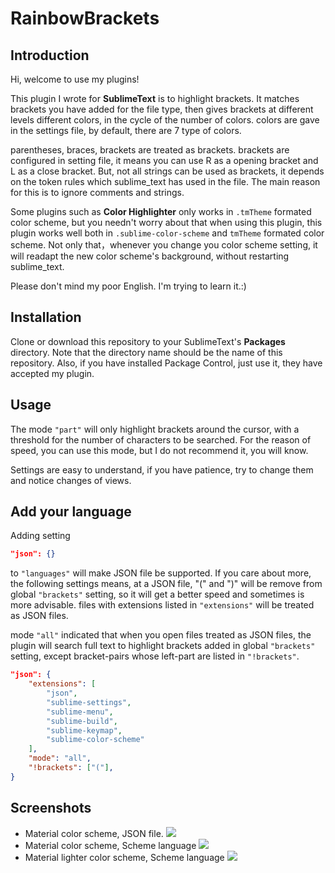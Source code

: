 # RainbowBrackets


## Introduction

Hi, welcome to use my plugins!

This plugin I wrote for **SublimeText** is to highlight brackets. It matches brackets you have added for the file type, then gives brackets at different levels different colors, in the cycle of the number of colors. colors are gave in the settings file, by default, there are 7 type of colors.

parentheses, braces, brackets are treated as brackets. brackets are configured in setting file, it means you can use R as a opening bracket and L as a close bracket. But, not all strings can be used as brackets, it depends on the token rules which sublime_text has used in the file. The main reason for this is to ignore comments and strings.

Some plugins such as **Color Highlighter** only works in `.tmTheme` formated color scheme, but you needn't worry about that when using this plugin, this plugin works well both in `.sublime-color-scheme` and `tmTheme` formated color scheme. Not only that，whenever you change you color scheme setting, it will readapt the new color scheme's background, without restarting sublime_text.

Please don't mind my poor English. I'm trying to learn it.:)


## Installation

Clone or download this repository to your SublimeText's **Packages** directory.
Note that the directory name should be the name of this repository.
Also, if you have installed Package Control, just use it, they have accepted my plugin.


## Usage

The mode `"part"` will only highlight brackets around the cursor, with a threshold for the number of characters to be searched. For the reason of speed, you can use this mode, but I do not recommend it, you will know.

Settings are easy to understand, if you have patience, try to change them and notice changes of views.

## Add your language

Adding setting
```json
"json": {}
```
to `"languages"` will make JSON file be supported. If you care about more, the following settings means, at a JSON file, "(" and ")" will be remove from global `"brackets"` setting, so it will get a better speed and sometimes is more advisable.
files with extensions listed in `"extensions"` will be treated as JSON files.

mode `"all"` indicated that when you open files treated as JSON files, the plugin will search full text to highlight brackets added in global `"brackets"` setting, except bracket-pairs whose left-part are listed in `"!brackets"`.

```json
"json": {
    "extensions": [
        "json",
        "sublime-settings",
        "sublime-menu",
        "sublime-build",
        "sublime-keymap",
        "sublime-color-scheme"
    ],
    "mode": "all",
    "!brackets": ["("],
}
```


## Screenshots

- Material color scheme, JSON file.
  ![](https://github.com/absop/RainbowBrackets/raw/master/images/material-json.png)
- Material color scheme, Scheme language
  ![](https://github.com/absop/RainbowBrackets/raw/master/images/material.png)
- Material lighter color scheme, Scheme language
  ![](https://github.com/absop/RainbowBrackets/raw/master/images/material-lighter.png)
